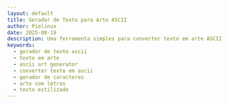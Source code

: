 ```yaml
---
layout: default
title: Gerador de Texto para Arte ASCII
author: Piolinux
date: 2025-08-19
description: Uma ferramenta simples para converter texto em arte ASCII de forma divertida e rápida.
keywords:
  - gerador de texto ascii
  - texto em arte
  - ascii art generator
  - converter texto em ascii
  - gerador de caracteres
  - arte com letras
  - texto estilizado
---
```


<section class="post-content">
    <style>
        @import url('https://fonts.googleapis.com/css2?family=Inter:wght@400;700&display=swap');

        
        
        .container {
            max-width: 800px;
            width: 100%;
            background-color: #1e1e1e;
            padding: 40px;
            border-radius: 15px;
            box-shadow: 0 10px 30px var(--cor-sombra);
            margin: 20px auto;
        }

        h1 {
            color: var(--cor-destaque);
            font-size: 2.5em;
            margin-bottom: 10px;
        }

        p {
            margin-bottom: 15px;
        }

        .controls {
            display: flex;
            flex-direction: column;
            align-items: center;
            gap: 15px;
            margin-top: 25px;
            width: 100%;
        }

        textarea {
            width: 100%;
            max-width: 600px;
            padding: 12px;
            border-radius: 10px;
            border: 2px solid var(--cor-borda);
            background-color: #333;
            color: var(--cor-texto);
            outline: none;
            resize: vertical;
            min-height: 100px;
            font-size: 1em;
        }

        select {
            width: 100%;
            max-width: 600px;
            padding: 12px;
            border-radius: 10px;
            border: 2px solid var(--cor-borda);
            background-color: #333;
            color: var(--cor-texto);
            outline: none;
            font-size: 1em;
            cursor: pointer;
        }

        #generate-button {
            background-color: var(--cor-destaque);
            color: #fff;
            padding: 12px 25px;
            border-radius: 50px;
            border: none;
            cursor: pointer;
            transition: background-color 0.3s ease, transform 0.2s ease;
            font-weight: bold;
        }
        
        #generate-button:hover {
            background-color: #21879c;
            transform: translateY(-2px);
        }

        #ascii-output {
            background-color: var(--cor-fundo-pre);
            border: 1px solid var(--cor-borda);
            padding: 15px;
            margin-top: 25px;
            border-radius: 10px;
            overflow-x: auto;
            white-space: pre;
            text-align: left;
            font-family: monospace;
            font-size: 10px;
            line-height: 1;
            box-shadow: inset 0 0 10px rgba(0,0,0,0.3);
        }

        #ascii-output code {
            font-size: inherit;
        }

        #copy-button {
            background-color: var(--cor-destaque);
            color: #fff;
            padding: 12px 25px;
            border-radius: 50px;
            border: none;
            cursor: pointer;
            transition: background-color 0.3s ease, transform 0.2s ease;
            font-weight: bold;
            margin-top: 15px;
        }

        #copy-button:hover {
            background-color: #21879c;
            transform: translateY(-2px);
        }

        .message-box {
            background-color: var(--cor-destaque);
            color: #fff;
            padding: 15px;
            border-radius: 10px;
            position: fixed;
            bottom: 20px;
            left: 50%;
            transform: translateX(-50%);
            opacity: 0;
            transition: opacity 0.5s ease-in-out;
            pointer-events: none;
            z-index: 1000;
        }

        .message-box.show {
            opacity: 1;
        }

        .faq-section {
            margin-top: 40px;
            text-align: left;
        }

        .faq-section h3 {
            text-align: center;
            margin-bottom: 20px;
        }
    </style>
    
    
      
        <p>Já alguma vez quiseste fazer um desenho só com letras e símbolos? Aquelas imagens que víamos na internet, feitas com caracteres de texto? O nosso gerador de arte ASCII faz isso por ti. É uma ferramenta super simples para transformar qualquer texto numa espécie de "fotografia de texto" em segundos.</p>

        <p>Não precisas de perceber nada de código ou de design. A ideia aqui é a simplicidade. O gerador faz todo o trabalho: analisa o teu texto e usa um mapa de caracteres para criar o desenho de cada letra com símbolos. O resultado é um bloco de texto que podes copiar e colar onde quiseres.</p>

        <h3>Como funcionará, em poucas palavras</h3>
        <p><strong>Escreve o teu texto: Digita ou cola o que queres converter na caixa.<p>
        <p><strong>Escolhe o estilo: No menu, seleciona a forma de arte ASCII (por exemplo, "Padrão" ou "Bloco").<p>
        <p><strong>Clica para gerar: Clica no botão "Converter" e a tua 
        arte em texto aparecerá.<p>

        <div class="controls">
            <label for="style-select">Escolhe um estilo de arte:</label>
            <select id="style-select">
                <option value="default">Padrão</option>
                <option value="block">Bloco</option>
            </select>
            <textarea id="text-input" placeholder="Escreve o teu texto aqui..."></textarea>
            <button id="generate-button">Gerar Arte ASCII</button>
        </div>

        <div id="ascii-output">
            <code></code>
        </div>
        <button id="copy-button" style="display:none;">Copiar Texto</button>

        <p>Podes usar a arte que criaste para dar um toque especial nas tuas redes sociais, numa assinatura de e-mail, ou só para te divertires a ver como as teus textos e numeros ficam neste estilo. A criatividade é tua!</p>

        <div class="faq-section">
            <hr>
            <h3>Perguntas que pessoas costumam fazer?</h3>
            <p><strong>O que é essa tal de arte ASCII?</strong></p>
            <p>É a forma de desenhar usando os caracteres do teu teclado: letras, números, símbolos. É uma das formas mais antigas de arte digital e é super interessante.</p>

            <p><strong>Posso converter qualquer tipo de texto?</strong></p>
            <p>Sim, claro! A ferramenta converter texto em arte.</p>

            <p><strong>É preciso pagar para usar isto?</strong></p>
            <p>Não, não é. A ferramenta é completamente gratuita, para usares as vezes que quiseres. Não precisas de te registar, nem nada.</p>
        </div>
  
    <div id="message-box" class="message-box"></div>

    <script>
        document.addEventListener('DOMContentLoaded', () => {
            const textInput = document.getElementById('text-input');
            const generateButton = document.getElementById('generate-button');
            const asciiOutput = document.getElementById('ascii-output').querySelector('code');
            const copyButton = document.getElementById('copy-button');
            const messageBox = document.getElementById('message-box');
            const styleSelect = document.getElementById('style-select');

            // Mapeamentos de estilos para arte ASCII
            const asciiStyles = {
                'default': {
                    'A': `
.d88b.
8P  Y8
8b  d8
'Y88P'
`,
                    'B': `
8888b.
8P  Y8
8888P'
8P   b
8888b.
`,
                    'C': `
.d88b.
8P   8
8b   8
'Y88P'
`,
                    'D': `
8888b.
8P   Y8
8b   d8
'Y88P'
`,
                    'E': `
888888
8P
8888
8P
888888
`,
                    'F': `
888888
8P
8888
8P
8P
`,
                    'G': `
.d88b.
8P   '
8P  d8
'Y88P'
`,
                    'H': `
888  888
888  888
8888888
888  888
888  888
`,
                    'I': `
888888
  88
  88
  88
888888
`,
                    'J': `
  8888
     88
     88
88   88
'Y8888
`,
                    'K': `
888  8
88  8
8888
88  8
888  8
`,
                    'L': `
888
888
888
888
888888
`,
                    'M': `
.d88b.
8P   Y8
'Y88P'
  8888
`,
                    'N': `
888  88
8888 88
88 8888
88  888
88  888
`,
                    'O': `
.d88b.
8P  Y8
8b  d8
'Y88P'
`,
                    'P': `
8888b.
8P  Y8
8888P'
88
88
`,
                    'Q': `
.d88b.
8P  Y8
8b  d8
'Y88P'
   '
`,
                    'R': `
8888b.
8P  Y8
8888P'
88 P
88  b
`,
                    'S': `
.d88b.
8P
'Y88P.
   Y8
'Y88P'
`,
                    'T': `
888888
  88
  88
  88
  88
`,
                    'U': `
888  888
888  888
888  888
888  888
'Y88P'
`,
                    'V': `
888  888
888  888
888  888
'Y88P'
`,
                    'W': `
888  888
888  888
8888888
888  888
888  888
`,
                    'X': `
Y8   P
Y88P
 Y88P
Y8P Y8
Y8   Y8
`,
                    'Y': `
'Y88P'
  88
  88
  88
  88
`,
                    'Z': `
888888
   88P
  88
 88
888888
`,
                    ' ': `
        
        
        
        
        
`,
                    '0': `
.d88b.
8P  Y8
8b  d8
'Y88P'
`,
                    '1': `
   d8b
 d888b
   88
   88
 d88888
`,
                    '2': `
.d88b.
8P   '
 'Y8b.
 d8b
 Y8888
`,
                    '3': `
.d8b.
Y8b.
d8P
Y8b.
`
                },
                'block': {
                    'A': `
 ████ 
█    █
██████
█    █
█    █
`,
                    'B': `
█████ 
█    █
█████ 
█    █
█████ 
`,
                    'C': `
 ████ 
█    
█    
█    
 ████ 
`,
                    'D': `
████  
█    █
█    █
█    █
████  
`,
                    'E': `
██████
█     
██████
█     
██████
`,
                    'F': `
██████
█     
██████
█     
█     
`,
                    'G': `
 ████ 
█     
█  ███
█    █
 ████ 
`,
                    'H': `
█    █
█    █
██████
█    █
█    █
`,
                    'I': `
█████
  █  
  █  
  █  
█████
`,
                    'J': `
      █
      █
      █
█     █
 █████
`,
                    'K': `
█   █
█  █ 
███  
█  █ 
█   █
`,
                    'L': `
█     
█     
█     
█     
██████
`,
                    'M': `
█    █
██  ██
█ ██ █
█    █
█    █
`,
                    'N': `
█    █
██   █
█ █  █
█  █ █
█   ██
`,
                    'O': `
 ████ 
█    █
█    █
█    █
 ████ 
`,
                    'P': `
█████ 
█    █
█████ 
█     
█     
`,
                    'Q': `
 ████ 
█    █
█    █
█  ███
 ████ █
`,
                    'R': `
█████ 
█    █
█████ 
█  █  
█   █ 
`,
                    'S': `
 █████
█     
 ████ 
     █
█████ 
`,
                    'T': `
██████
  █   
  █   
  █   
  █   
`,
                    'U': `
█    █
█    █
█    █
█    █
 ████ 
`,
                    'V': `
█    █
█    █
█    █
 ████ 
  █   
`,
                    'W': `
█    █
█    █
█ ██ █
██  ██
█    █
`,
                    'X': `
█   █
 █ █ 
  █  
 █ █ 
█   █
`,
                    'Y': `
█   █
 █ █ 
  █  
  █  
  █  
`,
                    'Z': `
██████
   █  
  █   
 █    
██████
`,
                    ' ': `
        
        
        
        
        
`,
                    '0': `
 ████ 
█    █
█    █
█    █
 ████ 
`,
                    '1': `
  █  
 ██  
  █  
  █  
█████
`,
                    '2': `
 █████
█    █
  ███ 
 █    
██████
`,
                    '3': `
█████ 
█    █
  ███ 
█    █
█████ 
`
                }
            };
            
            let currentStyle = 'default';

            // Função para mostrar uma mensagem temporária ao utilizador
            const showMessage = (text) => {
                messageBox.textContent = text;
                messageBox.classList.add('show');
                setTimeout(() => {
                    messageBox.classList.remove('show');
                }, 3000);
            };

            // Listener para mudar o estilo quando o menu é alterado
            styleSelect.addEventListener('change', (event) => {
                currentStyle = event.target.value;
            });

            // Evento para quando o utilizador clica no botão "Gerar"
            generateButton.addEventListener('click', () => {
                const inputText = textInput.value.toUpperCase();
                let asciiText = '';
                let lines = ['','','','','','']; // 6 linhas por carácter
                
                // Usar o mapa de caracteres do estilo selecionado
                const charMap = asciiStyles[currentStyle];

                if (!inputText) {
                    showMessage('Por favor, escreve algum texto para converter.');
                    return;
                }

                // Iterar sobre cada carácter do input
                for (const char of inputText) {
                    const asciiBlock = charMap[char];
                    if (asciiBlock) {
                        const blockLines = asciiBlock.trim().split('\n');
                        for (let i = 0; i < blockLines.length; i++) {
                            lines[i] += blockLines[i] + '  '; // Adicionar 2 espaços entre caracteres
                        }
                    } else {
                        // Se o carácter não existir, adiciona um espaço em branco
                        for (let i = 0; i < 6; i++) {
                            lines[i] += '       ';
                        }
                    }
                }

                asciiText = lines.join('\n');
                asciiOutput.textContent = asciiText;
                copyButton.style.display = 'block';
                showMessage('Arte ASCII gerada com sucesso!');
            });

            // Evento para o botão de copiar
            copyButton.addEventListener('click', () => {
                try {
                    const range = document.createRange();
                    range.selectNode(asciiOutput);
                    window.getSelection().removeAllRanges();
                    window.getSelection().addRange(range);
                    document.execCommand('copy');
                    window.getSelection().removeAllRanges();
                    showMessage('Texto copiado para a área de transferência!');
                } catch (err) {
                    console.error('Falha ao copiar o texto:', err);
                    showMessage('Erro ao copiar o texto.');
                }
            });
        });
    </script>

